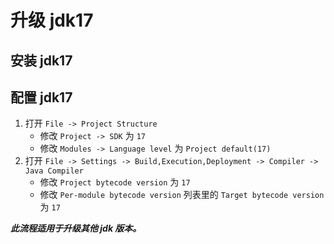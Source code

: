 # 升级 jdk17

## 安装 jdk17

## 配置 jdk17

1. 打开 ```File -> Project Structure```
   - 修改 ```Project -> SDK``` 为 ```17```
   - 修改 ```Modules -> Language level``` 为 ```Project default(17)```
2. 打开 ```File -> Settings -> Build,Execution,Deployment -> Compiler -> Java Compiler```
   - 修改 ```Project bytecode version``` 为 ```17```
   - 修改 ```Per-module bytecode version``` 列表里的 ```Target bytecode version``` 为 ```17```

***此流程适用于升级其他 jdk 版本。***
